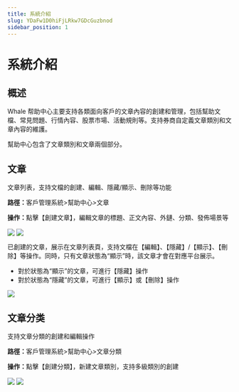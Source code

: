 ```yaml
---
title: 系統介紹
slug: YDaFw1D0hiFjLRkw7GDcGuzbnod
sidebar_position: 1
---
```



# 系統介紹

## 概述

Whale 帮助中心主要支持各類面向客戶的文章內容的創建和管理，包括幫助文檔、常見問題、行情內容、股票市場、活動規則等。支持券商自定義文章類別和文章內容的維護。

幫助中心包含了文章類別和文章兩個部分。

## 文章

文章列表，支持文檔的創建、編輯、隱藏/顯示、刪除等功能

<b>路徑：</b>客戶管理系統&gt;幫助中心&gt;文章

<b>操作：</b>點擊【創建文章】，編輯文章的標題、正文內容、外鏈、分類、發佈場景等

<img src="/assets/ClAibJPDRo1ApcxQut3cQXGLnRb.png" src-width="2754" src-height="1438" align="center"/>

<img src="/assets/Lmanbe2Gbo39IdxirmoczUkQnRb.png" src-width="2726" src-height="1436" align="center"/>

已創建的文章，展示在文章列表頁，支持文檔在【編輯】、【隱藏】/【顯示】、【刪除】等操作。同時，只有文章狀態為“顯示”時，該文章才會在對應平台展示。

- 對於狀態為“顯示”的文章，可進行【隱藏】操作
- 對於狀態為“隱藏”的文章，可進行【顯示】或【刪除】操作

<img src="/assets/XKewbwwvposyHqx9KapcUxP3nKe.png" src-width="2754" src-height="1360" align="center"/>

## 文章分类

支持文章分類的創建和編輯操作

<b>路徑：</b>客戶管理系統&gt;幫助中心&gt;文章分類

<b>操作：</b>點擊【創建分類】，新建文章類別，支持多級類別的創建

<img src="/assets/JpAxbX5EuoMPqwxoiRwcILBNnhb.png" src-width="2740" src-height="1420" align="center"/>

<img src="/assets/XAe8b907Ao83TGxt7jaceGxInuf.png" src-width="2748" src-height="1066" align="center"/>

## 
